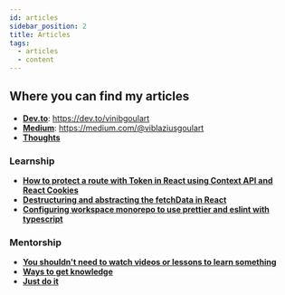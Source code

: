 ```yaml
---
id: articles
sidebar_position: 2
title: Articles
tags:
  - articles
  - content
---
```


## Where you can find my articles

- [**Dev.to**](https://dev.to/vinibgoulart): https://dev.to/vinibgoulart
- [**Medium**](https://medium.com/@viblaziusgoulart): https://medium.com/@viblaziusgoulart
- [**Thoughts**](category/thoughts)

### Learnship

- [**How to protect a route with Token in React using Context API and React Cookies**](https://dev.to/vinibgoulart/how-to-protected-a-route-with-jwt-token-in-react-using-context-api-l38)
- [**Destructuring and abstracting the fetchData in React**](https://dev.to/vinibgoulart/destructuring-and-abstracting-the-fetchdata-in-react-3526)
- [**Configuring workspace monorepo to use prettier and eslint with typescript**](https://dev.to/vinibgoulart/configuring-lerna-monorepo-to-use-prettier-and-eslint-with-typescript-3log)

### Mentorship

- [**You shouldn't need to watch videos or lessons to learn something**](https://dev.to/vinibgoulart/you-dont-need-to-watch-videos-or-lessons-to-learn-something-52j5)
- [**Ways to get knowledge**](https://dev.to/vinibgoulart/ways-to-get-knowledge-35p6)
- [**Just do it**](https://dev.to/vinibgoulart/just-do-it-3eon)
